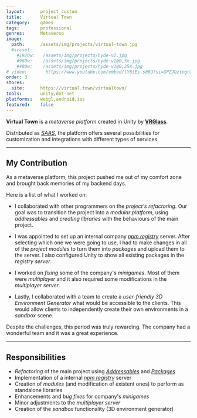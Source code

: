 ```yaml
---
layout:      project_custom
title:       Virtual Town
category:    games
tags:        professional
genres:      Metaverso
image:
  path:      /assets/img/projects/virtual-town.jpg
  #srcset:
    #1920w:   /assets/img/projects/hyde-v2.jpg
    #960w:    /assets/img/projects/hyde-v2@0,5x.jpg
    #480w:    /assets/img/projects/hyde-v2@0,25x.jpg
# video:       https://www.youtube.com/embed/lY6tEi-s06U?si=GPZJOztngnI78tRf
order: 3
stores:
  site:      https://virtual.town/virtualtown/
tools:       unity,dot-net
platforms:   webgl,android,ios
featured:    false
---
```

<!-- This is commented out. -->

**Virtual Town** is a *metaverse platform* created in Unity by [**VRGlass**][vrglass].

Distributed as [*SAAS*][sass], the platform offers several possibilities for customization and integrations with different types of services.

***

## My Contribution
As a metaverse platform, this project pushed me out of my comfort zone and brought back memories of my backend days.

Here is a list of what I worked on:
- I collaborated with other programmers on the *project's refactoring*. Our goal was to transition the project into a *modular platform*, using *addressables* and *creating libraries* with the behaviours of the main project.

- I was appointed to set up an internal company [*npm registry*][npmregistry] server. After selecting which one we were going to use, I had to make changes in all of the *project modules* to turn them into *packages* and upload them to the server. I also configured Unity to show all existing packages in the *registry server*.

- I worked on *fixing* some of the company's *minigames*. Most of them were *multiplayer* and it also required some modifications in the *multiplayer server*.

- Lastly, I collaborated with a team to create a *user-friendly 3D Environment Generator* what would be accessible to the clients. This would allow clients to independently create their own environments in a *sandbox* scene.

Despite the challenges, this period was truly rewarding. The company had a wonderful team and it was a great experience.

***

## Responsibilities
- *Refactoring* of the main project using [*Addressables*][addressables] and [*Packages*][unitypackages]
- Implementation of a internal [*npm registry*][npmregistry] server
- Creation of *modules* (and modification of existent ones) to perform as standalone libraries
- Enhancements and *bug fixes* for company's *minigames*
- Minor adjustments to the *multiplayer server*
- Creation of the *sandbox* functionality (3D environment generator)

[vrglass]: https://vrglass.com/
[sass]: https://en.wikipedia.org/wiki/Software_as_a_service
[npmregistry]: https://docs.npmjs.com/cli/v8/using-npm/registry
[addressables]: https://docs.unity3d.com/Manual/com.unity.addressables.html
[unitypackages]: https://docs.unity3d.com/Manual/PackagesList.html